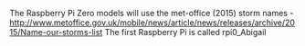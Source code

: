 The Raspberry Pi Zero models will use the met-office (2015) storm names - http://www.metoffice.gov.uk/mobile/news/article/news/releases/archive/2015/Name-our-storms-list
The first Raspberry Pi is called rpi0_Abigail
